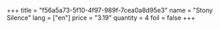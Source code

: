 +++
title = "f56a5a73-5f10-4f97-989f-7cea0a8d95e3"
name = "Stony Silence"
lang = ["en"]
price = "3.19"
quantity = 4
foil = false
+++
